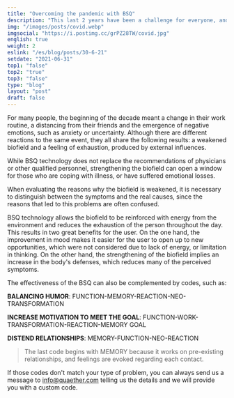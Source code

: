 ```yaml
---
title: "Overcoming the pandemic with BSQ"
description: "This last 2 years have been a challenge for everyone, and we aim to provide a technology capable of keeping your spirits up while the world creates a new normality."
img: "/images/posts/covid.webp"
imgsocial: "https://i.postimg.cc/grPZ28TW/covid.jpg"
english: true
weight: 2
eslink: "/es/blog/posts/30-6-21"
setdate: "2021-06-31"
top1: "false"
top2: "true"
top3: "false"
type: "blog"
layout: "post"
draft: false
---
```


For many people, the beginning of the decade meant a change in their work routine, a distancing from their friends and the emergence of negative emotions, such as anxiety or uncertainty. Although there are different reactions to the same event, they all share the following results: a weakened biofield and a feeling of exhaustion, produced by  external influences.

While BSQ technology does not replace the recommendations of physicians or other qualified personnel, strengthening the biofield can open a window for those who are coping with illness, or have suffered emotional losses.

When evaluating the reasons why the biofield is weakened, it is necessary to distinguish between the symptoms and the real causes, since the reasons that led to this problems are often confused.

BSQ technology allows the biofield to be reinforced with energy from the environment and reduces the exhaustion of the person throughout the day. This results in two great benefits for the user. On the one hand, the improvement in mood makes it easier for the user to open up to new opportunities, which were not considered due to lack of energy, or limitation in thinking. On the other hand, the strengthening of the biofield implies an increase in the body's defenses, which reduces many of the perceived symptoms.

The effectiveness of the BSQ can also be complemented by codes, such as:

**BALANCING HUMOR**: FUNCTION-MEMORY-REACTION-NEO-TRANSFORMATION

**INCREASE MOTIVATION TO MEET THE GOAL**: FUNCTION-WORK-TRANSFORMATION-REACTION-MEMORY GOAL

**DISTEND RELATIONSHIPS**: MEMORY-FUNCTION-NEO-REACTION

> The last code begins with MEMORY because it works on pre-existing relationships, and feelings are evoked regarding each contact.

If those codes don't match your type of problem, you can always send us a message to info@quaether.com telling us the details and we will provide you with a custom code.
